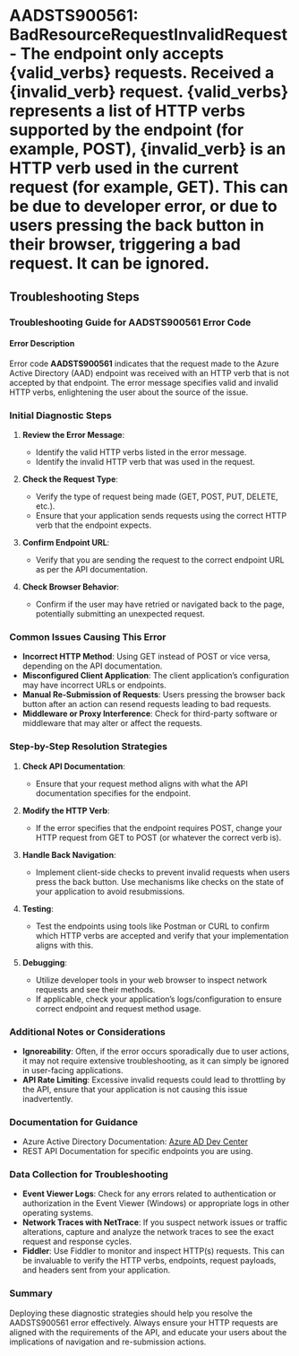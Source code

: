 # AADSTS900561: BadResourceRequestInvalidRequest - The endpoint only accepts {valid_verbs} requests. Received a {invalid_verb} request. {valid_verbs} represents a list of HTTP verbs supported by the endpoint (for example, POST), {invalid_verb} is an HTTP verb used in the current request (for example, GET). This can be due to developer error, or due to users pressing the back button in their browser, triggering a bad request. It can be ignored.


## Troubleshooting Steps
### Troubleshooting Guide for AADSTS900561 Error Code

#### Error Description
Error code **AADSTS900561** indicates that the request made to the Azure Active Directory (AAD) endpoint was received with an HTTP verb that is not accepted by that endpoint. The error message specifies valid and invalid HTTP verbs, enlightening the user about the source of the issue.

### Initial Diagnostic Steps
1. **Review the Error Message**:
   - Identify the valid HTTP verbs listed in the error message.
   - Identify the invalid HTTP verb that was used in the request.

2. **Check the Request Type**:
   - Verify the type of request being made (GET, POST, PUT, DELETE, etc.).
   - Ensure that your application sends requests using the correct HTTP verb that the endpoint expects.

3. **Confirm Endpoint URL**:
   - Verify that you are sending the request to the correct endpoint URL as per the API documentation.

4. **Check Browser Behavior**:
   - Confirm if the user may have retried or navigated back to the page, potentially submitting an unexpected request.

### Common Issues Causing This Error
- **Incorrect HTTP Method**: Using GET instead of POST or vice versa, depending on the API documentation.
- **Misconfigured Client Application**: The client application’s configuration may have incorrect URLs or endpoints.
- **Manual Re-Submission of Requests**: Users pressing the browser back button after an action can resend requests leading to bad requests.
- **Middleware or Proxy Interference**: Check for third-party software or middleware that may alter or affect the requests.

### Step-by-Step Resolution Strategies

1. **Check API Documentation**:
   - Ensure that your request method aligns with what the API documentation specifies for the endpoint.

2. **Modify the HTTP Verb**:
   - If the error specifies that the endpoint requires POST, change your HTTP request from GET to POST (or whatever the correct verb is).

3. **Handle Back Navigation**:
   - Implement client-side checks to prevent invalid requests when users press the back button. Use mechanisms like checks on the state of your application to avoid resubmissions.

4. **Testing**:
   - Test the endpoints using tools like Postman or CURL to confirm which HTTP verbs are accepted and verify that your implementation aligns with this.

5. **Debugging**:
   - Utilize developer tools in your web browser to inspect network requests and see their methods.
   - If applicable, check your application’s logs/configuration to ensure correct endpoint and request method usage.

### Additional Notes or Considerations
- **Ignoreability**: Often, if the error occurs sporadically due to user actions, it may not require extensive troubleshooting, as it can simply be ignored in user-facing applications.
- **API Rate Limiting**: Excessive invalid requests could lead to throttling by the API, ensure that your application is not causing this issue inadvertently.

### Documentation for Guidance
- Azure Active Directory Documentation: [Azure AD Dev Center](https://docs.microsoft.com/en-us/azure/active-directory/develop/)
- REST API Documentation for specific endpoints you are using. 

### Data Collection for Troubleshooting
- **Event Viewer Logs**: Check for any errors related to authentication or authorization in the Event Viewer (Windows) or appropriate logs in other operating systems.
- **Network Traces with NetTrace**: If you suspect network issues or traffic alterations, capture and analyze the network traces to see the exact request and response cycles.
- **Fiddler**: Use Fiddler to monitor and inspect HTTP(s) requests. This can be invaluable to verify the HTTP verbs, endpoints, request payloads, and headers sent from your application.

### Summary
Deploying these diagnostic strategies should help you resolve the AADSTS900561 error effectively. Always ensure your HTTP requests are aligned with the requirements of the API, and educate your users about the implications of navigation and re-submission actions.